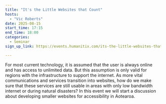 ```yaml
---
title: "It's the Little Websites that Count"
hosts:
  - "Vic Roberts"
date: 2025-08-15
start_time: 17:15
end_time: 18:00
categories:
  - Seminar
sign_up_link: https://events.humanitix.com/its-the-little-websites-that-count/tickets

---
```


For most current technology, it is assumed that the user is always online and
has access to unlimited data. But this assumption is only valid for regions
with the infrastructure to support the internet.  As more vital communications
and services transition into websites, how do we make sure that these services
are still usable in areas with only low bandwidth internet or during natural
disasters?  In this event we will start a discussion about developing smaller
websites for accessibility in Aotearoa.

